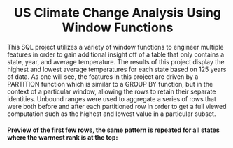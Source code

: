 <center><h1>US Climate Change Analysis Using Window Functions</h1></center>

This SQL project utilizes a variety of window functions to engineer multiple features in order to gain additional insight off of a table that only contains a state, year, and average temperature. The results of this project display the highest and lowest average temperatures for each state based on 125 years of data. As one will see, the features in this project are driven by a PARTITION function which is similar to a GROUP BY function, but in the context of a particular window, allowing the rows to retain their separate identities. Unbound ranges were used to aggregate a series of rows that were both before and after each partitioned row in order to get a full viewed computation such as the highest and lowest value in a particular subset.

#### Preview of the first few rows, the same pattern is repeated for all states where the warmest rank is at the top:

